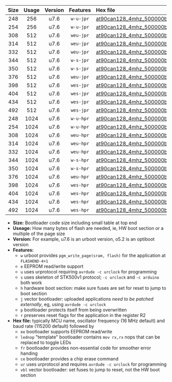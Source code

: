 |Size|Usage|Version|Features|Hex file|
|:-:|:-:|:-:|:-:|:--|
|248|256|u7.6|`w-u-jpr`|[at90can128_4mhz_500000bps_ur_vbl.hex](https://raw.githubusercontent.com/stefanrueger/urboot/main/at90can128_4mhz_500000bps_ur_vbl.hex)|
|254|256|u7.6|`w-u-jpr`|[at90can128_4mhz_500000bps_lednop_ur_vbl.hex](https://raw.githubusercontent.com/stefanrueger/urboot/main/at90can128_4mhz_500000bps_lednop_ur_vbl.hex)|
|308|512|u7.6|`weu-jpr`|[at90can128_4mhz_500000bps_ee_ur_vbl.hex](https://raw.githubusercontent.com/stefanrueger/urboot/main/at90can128_4mhz_500000bps_ee_ur_vbl.hex)|
|314|512|u7.6|`weu-jpr`|[at90can128_4mhz_500000bps_ee_lednop_ur_vbl.hex](https://raw.githubusercontent.com/stefanrueger/urboot/main/at90can128_4mhz_500000bps_ee_lednop_ur_vbl.hex)|
|332|512|u7.6|`weu-jpr`|[at90can128_4mhz_500000bps_ee_lednop_fr_ur_vbl.hex](https://raw.githubusercontent.com/stefanrueger/urboot/main/at90can128_4mhz_500000bps_ee_lednop_fr_ur_vbl.hex)|
|344|512|u7.6|`w-s-jpr`|[at90can128_4mhz_500000bps_vbl.hex](https://raw.githubusercontent.com/stefanrueger/urboot/main/at90can128_4mhz_500000bps_vbl.hex)|
|350|512|u7.6|`w-s-jpr`|[at90can128_4mhz_500000bps_lednop_vbl.hex](https://raw.githubusercontent.com/stefanrueger/urboot/main/at90can128_4mhz_500000bps_lednop_vbl.hex)|
|376|512|u7.6|`weu-jpr`|[at90can128_4mhz_500000bps_ee_lednop_fr_ce_ur_vbl.hex](https://raw.githubusercontent.com/stefanrueger/urboot/main/at90can128_4mhz_500000bps_ee_lednop_fr_ce_ur_vbl.hex)|
|398|512|u7.6|`wes-jpr`|[at90can128_4mhz_500000bps_ee_vbl.hex](https://raw.githubusercontent.com/stefanrueger/urboot/main/at90can128_4mhz_500000bps_ee_vbl.hex)|
|404|512|u7.6|`wes-jpr`|[at90can128_4mhz_500000bps_ee_lednop_vbl.hex](https://raw.githubusercontent.com/stefanrueger/urboot/main/at90can128_4mhz_500000bps_ee_lednop_vbl.hex)|
|434|512|u7.6|`wes-jpr`|[at90can128_4mhz_500000bps_ee_lednop_fr_vbl.hex](https://raw.githubusercontent.com/stefanrueger/urboot/main/at90can128_4mhz_500000bps_ee_lednop_fr_vbl.hex)|
|492|512|u7.6|`wes-jpr`|[at90can128_4mhz_500000bps_ee_lednop_fr_ce_vbl.hex](https://raw.githubusercontent.com/stefanrueger/urboot/main/at90can128_4mhz_500000bps_ee_lednop_fr_ce_vbl.hex)|
|248|1024|u7.6|`w-u-hpr`|[at90can128_4mhz_500000bps_ur.hex](https://raw.githubusercontent.com/stefanrueger/urboot/main/at90can128_4mhz_500000bps_ur.hex)|
|254|1024|u7.6|`w-u-hpr`|[at90can128_4mhz_500000bps_lednop_ur.hex](https://raw.githubusercontent.com/stefanrueger/urboot/main/at90can128_4mhz_500000bps_lednop_ur.hex)|
|308|1024|u7.6|`weu-hpr`|[at90can128_4mhz_500000bps_ee_ur.hex](https://raw.githubusercontent.com/stefanrueger/urboot/main/at90can128_4mhz_500000bps_ee_ur.hex)|
|314|1024|u7.6|`weu-hpr`|[at90can128_4mhz_500000bps_ee_lednop_ur.hex](https://raw.githubusercontent.com/stefanrueger/urboot/main/at90can128_4mhz_500000bps_ee_lednop_ur.hex)|
|332|1024|u7.6|`weu-hpr`|[at90can128_4mhz_500000bps_ee_lednop_fr_ur.hex](https://raw.githubusercontent.com/stefanrueger/urboot/main/at90can128_4mhz_500000bps_ee_lednop_fr_ur.hex)|
|344|1024|u7.6|`w-s-hpr`|[at90can128_4mhz_500000bps.hex](https://raw.githubusercontent.com/stefanrueger/urboot/main/at90can128_4mhz_500000bps.hex)|
|350|1024|u7.6|`w-s-hpr`|[at90can128_4mhz_500000bps_lednop.hex](https://raw.githubusercontent.com/stefanrueger/urboot/main/at90can128_4mhz_500000bps_lednop.hex)|
|376|1024|u7.6|`weu-hpr`|[at90can128_4mhz_500000bps_ee_lednop_fr_ce_ur.hex](https://raw.githubusercontent.com/stefanrueger/urboot/main/at90can128_4mhz_500000bps_ee_lednop_fr_ce_ur.hex)|
|398|1024|u7.6|`wes-hpr`|[at90can128_4mhz_500000bps_ee.hex](https://raw.githubusercontent.com/stefanrueger/urboot/main/at90can128_4mhz_500000bps_ee.hex)|
|404|1024|u7.6|`wes-hpr`|[at90can128_4mhz_500000bps_ee_lednop.hex](https://raw.githubusercontent.com/stefanrueger/urboot/main/at90can128_4mhz_500000bps_ee_lednop.hex)|
|434|1024|u7.6|`wes-hpr`|[at90can128_4mhz_500000bps_ee_lednop_fr.hex](https://raw.githubusercontent.com/stefanrueger/urboot/main/at90can128_4mhz_500000bps_ee_lednop_fr.hex)|
|492|1024|u7.6|`wes-hpr`|[at90can128_4mhz_500000bps_ee_lednop_fr_ce.hex](https://raw.githubusercontent.com/stefanrueger/urboot/main/at90can128_4mhz_500000bps_ee_lednop_fr_ce.hex)|

- **Size:** Bootloader code size including small table at top end
- **Useage:** How many bytes of flash are needed, ie, HW boot section or a multiple of the page size
- **Version:** For example, u7.6 is an urboot version, o5.2 is an optiboot version
- **Features:**
  + `w` urboot provides `pgm_write_page(sram, flash)` for the application at `FLASHEND-4+1`
  + `e` EEPROM read/write support
  + `u` uses urprotocol requiring `avrdude -c urclock` for programming
  + `s` uses skeleton of STK500v1 protocol; `-c urclock` and `-c arduino` both work
  + `h` hardware boot section: make sure fuses are set for reset to jump to boot section
  + `j` vector bootloader: uploaded applications *need to be patched externally*, eg, using `avrdude -c urclock`
  + `p` bootloader protects itself from being overwritten
  + `r` preserves reset flags for the application in the register R2
- **Hex file:** typically MCU name, oscillator frequency (16 MHz default) and baud rate (115200 default) followed by
  + `ee` bootloader supports EEPROM read/write
  + `lednop` "template" bootloader contains `mov rx,rx` nops that can be replaced to toggle LEDs
  + `fr` bootloader provides non-essential code for smoother error handing
  + `ce` bootloader provides a chip erase command
  + `ur` uses urprotocol and requires `avrdude -c urclock` for programming
  + `vbl` vector bootloader: set fuses to jump to reset, not the HW boot section
